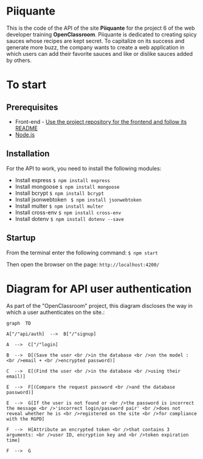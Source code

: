 ﻿# Piiquante

This is the code of the API of the site **Piiquante** for the project 6 of the web developer training **OpenClassroom**.
Piiquante is dedicated to creating spicy sauces whose recipes are kept secret. To capitalize on its success and generate more buzz, the company wants to create a web application in which users can add their favorite sauces and like or dislike sauces added by others.


# To start



## Prerequisites

* Front-end - [Use the project repository for the frontend and follow its README](https://github.com/OpenClassrooms-Student-Center/Web-Developer-P6)
* [Node.js](https://nodejs.org/en/)

## Installation

For the API to work, you need to install the following modules:
* Install express ```$ npm install express```
* Install mongoose ```$ npm install mongoose```
* Install bcrypt ```$ npm install bcrypt```
* Install jsonwebtoken ``` $ npm install jsonwebtoken```
* Install multer ```$ npm install multer```
* Install cross-env ```$ npm install cross-env```
* Install dotenv ```$ npm install dotenv --save```

## Startup

From the terminal enter the following command:
```$ npm start```

Then open the browser on the page:
```http://localhost:4200/```

# Diagram for API user authentication

As part of the "OpenClassroom" project, this diagram discloses the way in which a user authenticates on the site.:

```mermaid
graph  TD

A["/"api/auth]  -->  B["/"signup]

A  -->  C["/"login]

B  -->  D[(Save the user <br />in the database <br />on the model : <br />email + <br />encrypted password)]

C  -->  E[(Find the user <br />in the database <br />using their email)]

E  -->  F[(Compare the request password <br />and the database password)]

E  -->  G[If the user is not found or <br />the password is incorrect the message <br />'incorrect login/password pair' <br />does not reveal whether he is <br />registered on the site <br />for compliance with the RGPD]

F  -->  H[Attribute an encrypted token <br />that contains 3 arguments: <br />user ID, encryption key and <br />token expiration time]

F  -->  G
```
